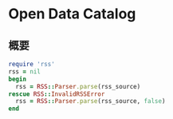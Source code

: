 # Open Data Catalog

## 概要

```ruby
require 'rss'
rss = nil
begin
  rss = RSS::Parser.parse(rss_source)
rescue RSS::InvalidRSSError
  rss = RSS::Parser.parse(rss_source, false)
end
```
